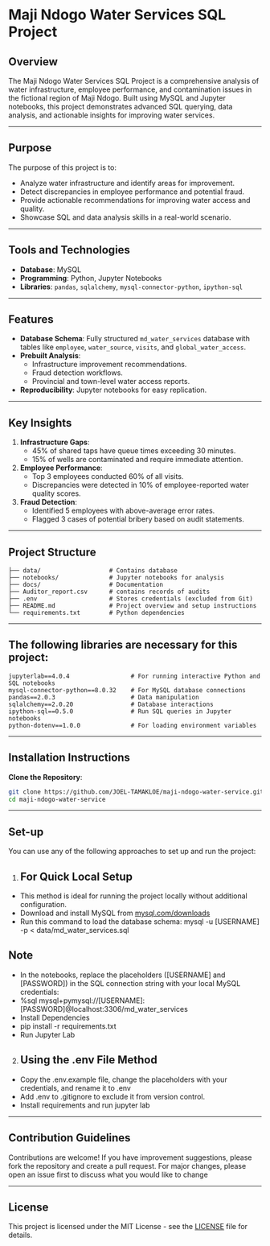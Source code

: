 # Maji Ndogo Water Services SQL Project

## Overview
The Maji Ndogo Water Services SQL Project is a comprehensive analysis of water infrastructure, employee performance, and contamination issues in the fictional region of Maji Ndogo. Built using MySQL and Jupyter notebooks, this project demonstrates advanced SQL querying, data analysis, and actionable insights for improving water services.

---

## Purpose
The purpose of this project is to:
- Analyze water infrastructure and identify areas for improvement.
- Detect discrepancies in employee performance and potential fraud.
- Provide actionable recommendations for improving water access and quality.
- Showcase SQL and data analysis skills in a real-world scenario.

---

## Tools and Technologies
- **Database**: MySQL
- **Programming**: Python, Jupyter Notebooks
- **Libraries**: `pandas`, `sqlalchemy`, `mysql-connector-python`, `ipython-sql`

---

## Features
- **Database Schema**: Fully structured `md_water_services` database with tables like `employee`, `water_source`, `visits`, and `global_water_access`.
- **Prebuilt Analysis**:
  - Infrastructure improvement recommendations.
  - Fraud detection workflows.
  - Provincial and town-level water access reports.
- **Reproducibility**:  Jupyter notebooks for easy replication.

---

## Key Insights
1. **Infrastructure Gaps**:
   - 45% of shared taps have queue times exceeding 30 minutes.
   - 15% of wells are contaminated and require immediate attention.
2. **Employee Performance**:
   - Top 3 employees conducted 60% of all visits.
   - Discrepancies were detected in 10% of employee-reported water quality scores.
3. **Fraud Detection**:
   - Identified 5 employees with above-average error rates.
   - Flagged 3 cases of potential bribery based on audit statements.

---

## Project Structure
```plaintext
├── data/                   # Contains database   
├── notebooks/              # Jupyter notebooks for analysis
├── docs/                   # Documentation
├── Auditor_report.csv      # contains records of audits
├── .env                    # Stores credentials (excluded from Git)              
├── README.md               # Project overview and setup instructions
└── requirements.txt        # Python dependencies
```
---

## The following libraries are necessary for this project:
```plaintext
jupyterlab==4.0.4                 # For running interactive Python and SQL notebooks
mysql-connector-python==8.0.32    # For MySQL database connections
pandas==2.0.3                     # Data manipulation
sqlalchemy==2.0.20                # Database interactions
ipython-sql==0.5.0                # Run SQL queries in Jupyter notebooks
python-dotenv==1.0.0              # For loading environment variables
```
---

## Installation Instructions
 **Clone the Repository**:
   ```bash
   git clone https://github.com/JOEL-TAMAKLOE/maji-ndogo-water-service.git
   cd maji-ndogo-water-service
```
---
## Set-up
You can use any of the following approaches to set up and run the project:
1. ## For Quick Local Setup
  - This method is ideal for running the project locally without additional configuration.
  - Download and install MySQL from [mysql.com/downloads](https://dev.mysql.com/downloads/)
  - Run this command to load the database schema: mysql -u [USERNAME] -p < data/md_water_services.sql

  ## Note
  - In the notebooks, replace the placeholders ([USERNAME] and [PASSWORD]) in the SQL connection string with your local MySQL credentials:
  - %sql mysql+pymysql://[USERNAME]:[PASSWORD]@localhost:3306/md_water_services
  - Install Dependencies
  - pip install -r requirements.txt
  - Run Jupyter Lab

2. ## Using the .env File Method
- Copy the .env.example file, change the placeholders with your credentials, and rename it to .env
- Add .env to .gitignore to exclude it from version control.
- Install requirements and run jupyter lab

---

  ## Contribution Guidelines
Contributions are welcome! If you have improvement suggestions, please fork the repository and create a pull request. For major changes, please open an issue first to discuss what you would like to change
  
---
## License
This project is licensed under the MIT License - see the [LICENSE](LICENSE.txt) file for details.
